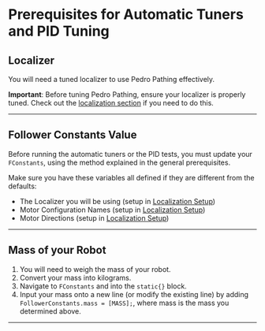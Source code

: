 # Prerequisites for Automatic Tuners and PID Tuning

## Localizer

You will need a tuned localizer to use Pedro Pathing effectively.

**Important**: Before tuning Pedro Pathing, ensure your localizer is properly tuned. Check out the [localization section](../localization/pick.md) if you need to do this.

---

## Follower Constants Value
Before running the automatic tuners or the PID tests, you must update your `FConstants`, using the method explained in the general prerequisites.

Make sure you have these variables all defined if they are different from the defaults:
- The Localizer you will be using (setup in [Localization Setup](../localization/setup.md#define-your-localizer))
- Motor Configuration Names (setup in [Localization Setup](../localization/setup.md#define-your-motor-names-and-directions))
- Motor Directions (setup in [Localization Setup](../localization/setup.md#define-your-motor-names-and-directions))

---

## Mass of your Robot
1. You will need to weigh the mass of your robot.
2. Convert your mass into kilograms.
3. Navigate to `FConstants` and into the `static{}` block.
4. Input your mass onto a new line (or modify the existing line) by adding `FollowerConstants.mass = [MASS];`, where mass is the mass you determined above.
---
